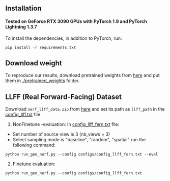 ## Installation

#### Tested on GeForce RTX 3090 GPUs with PyTorch 1.9 and PyTorch Lightning 1.3.7

To install the dependencies, in addition to PyTorch, run:

```
pip install -r requirements.txt
```

## Download weight
To reproduce our results, download pretrained weights from [here](https://drive.google.com/drive/folders/1ZtAc7VYvltcdodT_BrUrQ_4IAhz_L-Rf?usp=sharing) and put them in [./pretrained_weights](./pretrained_weights) folder.

## LLFF (Real Forward-Facing) Dataset
Download `nerf_llff_data.zip` from [here](https://drive.google.com/drive/folders/128yBriW1IG_3NJ5Rp7APSTZsJqdJdfc1) and set its path as `llff_path` in the [config_llff.txt](./configs/config_llff.txt) file.

1.  NonFinetune -evaluation: 
In [config_llff_fern.txt](./configs/config_llff.txt) file: 
- Set number of source view is 3 (nb_views = 3)
- Select sampling mode is  "baseline", "random", "spatial"
run the following command:
```
python run_geo_nerf.py --config configs/config_llff_fern.txt --eval
```

2.   Finetune evaluation:
```
python run_geo_nerf.py --config configs/config_llff_fern.txt
```
